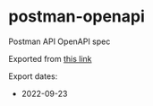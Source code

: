 # postman-openapi

Postman API OpenAPI spec

Exported from [this link](https://www.postman.com/postman/workspace/postman-public-workspace/api/72a32ca3-f06a-4e83-a933-2821a0e6616f/version/89665973-c53a-40f4-a2bc-bbadb9f58f60?tab=define)

Export dates:

- 2022-09-23
